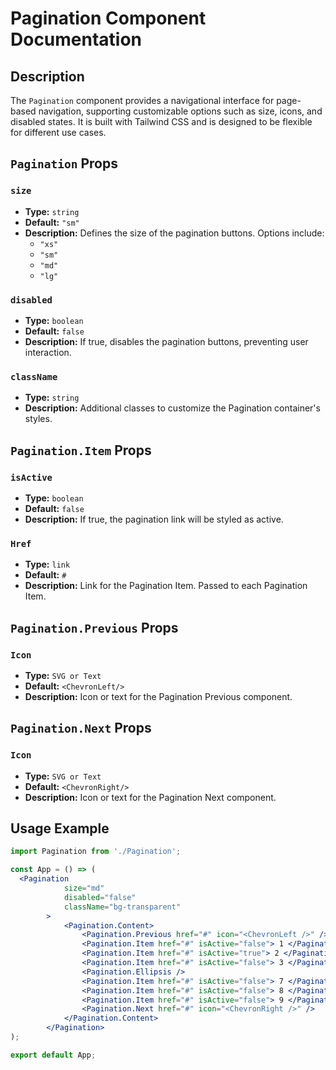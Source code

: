 # Pagination Component Documentation

## Description

The `Pagination` component provides a navigational interface for page-based navigation, supporting customizable options such as size, icons, and disabled states. It is built with Tailwind CSS and is designed to be flexible for different use cases.

## `Pagination` Props

### `size`
- **Type:** `string`
- **Default:** `"sm"`
- **Description:** Defines the size of the pagination buttons. Options include:
  - `"xs"`
  - `"sm"`
  - `"md"`
  - `"lg"`

### `disabled`
- **Type:** `boolean`
- **Default:** `false`
- **Description:** If true, disables the pagination buttons, preventing user interaction.

### `className`
- **Type:** `string`
- **Description:** Additional classes to customize the Pagination container's styles.

## `Pagination.Item` Props

### `isActive`
- **Type:** `boolean`
- **Default:** `false`
- **Description:** If true, the pagination link will be styled as active.

### `Href`
- **Type:** `link`
- **Default:** `#`
- **Description:** Link for the Pagination Item. Passed to each Pagination Item.

## `Pagination.Previous` Props

### `Icon`
- **Type:** `SVG or Text`
- **Default:** `<ChevronLeft/>`
- **Description:** Icon or text for the Pagination Previous component.

## `Pagination.Next` Props

### `Icon`
- **Type:** `SVG or Text`
- **Default:** `<ChevronRight/>`
- **Description:** Icon or text for the Pagination Next component.

## Usage Example

```jsx
import Pagination from './Pagination';

const App = () => (
  <Pagination
			size="md"
			disabled="false"
			className="bg-transparent"
		>
			<Pagination.Content>
				<Pagination.Previous href="#" icon="<ChevronLeft />" />
				<Pagination.Item href="#" isActive="false">	1 </Pagination.Item>
				<Pagination.Item href="#" isActive="true"> 2 </Pagination.Item>
				<Pagination.Item href="#" isActive="false"> 3 </Pagination.Item>
				<Pagination.Ellipsis />
				<Pagination.Item href="#" isActive="false"> 7 </Pagination.Item>
				<Pagination.Item href="#" isActive="false"> 8 </Pagination.Item>
				<Pagination.Item href="#" isActive="false"> 9 </Pagination.Item>
				<Pagination.Next href="#" icon="<ChevronRight />" />
			</Pagination.Content>
		</Pagination>
);

export default App;
```
